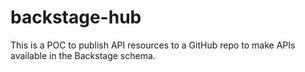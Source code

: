 # backstage-hub
This is a POC to publish API resources to a GitHub repo to make APIs available in the Backstage schema.
